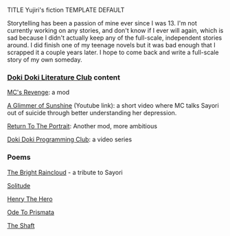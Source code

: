 TITLE Yujiri's fiction
TEMPLATE DEFAULT

Storytelling has been a passion of mine ever since I was 13. I'm not currently working on any stories, and don't know if I ever will again, which is sad because I didn't actually keep any of the full-scale, independent stories around. I did finish one of my teenage novels but it was bad enough that I scrapped it a couple years later. I hope to come back and write a full-scale story of my own someday.

### [Doki Doki Literature Club](/reviews/ddlc) content

[MC's Revenge](mc_revenge/): a mod

[A Glimmer of Sunshine](https://www.youtube.com/watch?v=RpltZYO69EI) (Youtube link): a short video where <span class="spoiler">MC talks Sayori out of suicide through better understanding her depression</span>.

[Return To The Portrait](return_to_the_portrait/): Another mod, more ambitious

[Doki Doki Programming Club](https://www.youtube.com/watch?v=l1XwKFuTd6s): a video series

### Poems

[The Bright Raincloud](poems/the_bright_raincloud) - a tribute to Sayori

[Solitude](poems/solitude)

[Henry The Hero](poems/henry_the_hero)

[Ode To Prismata](poems/ode_to_prismata)

[The Shaft](poems/the_shaft)

